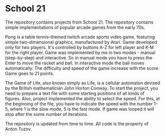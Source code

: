 # School 21
The repository contains projects from School 21.
The repository contains simple implementations of popular arcade games from the early 70s.

Pong is a table tennis–themed twitch arcade sports video game, featuring simple two-dimensional graphics, manufactured by Atari. Game developed only for two players. It's controlled by buttons A-Z for left player and K-M for the right player. Game was implemented by me in two modes - manual (step-by-step) and interactive. So in manual mode you have to press the Enter to move the racket and ball. In interactive mode the ball moves automatically. The difficulty and speed of the game increase with the score. Game goes to 21 points.

The Game of Life, also known simply as Life, is a cellular automaton devised by the British mathematician John Horton Conway. To start the project, you need to prepare a text file with some starting positions of all kinds of figures. Also, project implemented the ability to select the speed. For this, at the beginning of the file, you have to indicate the speed with the number 1-5, where 1 is the slow mode, 5 is the fast mode. If game was looped it will stop after the some number of iterations.

The repository is updated from time to time.
All code is the property of Anton Tuzov.
